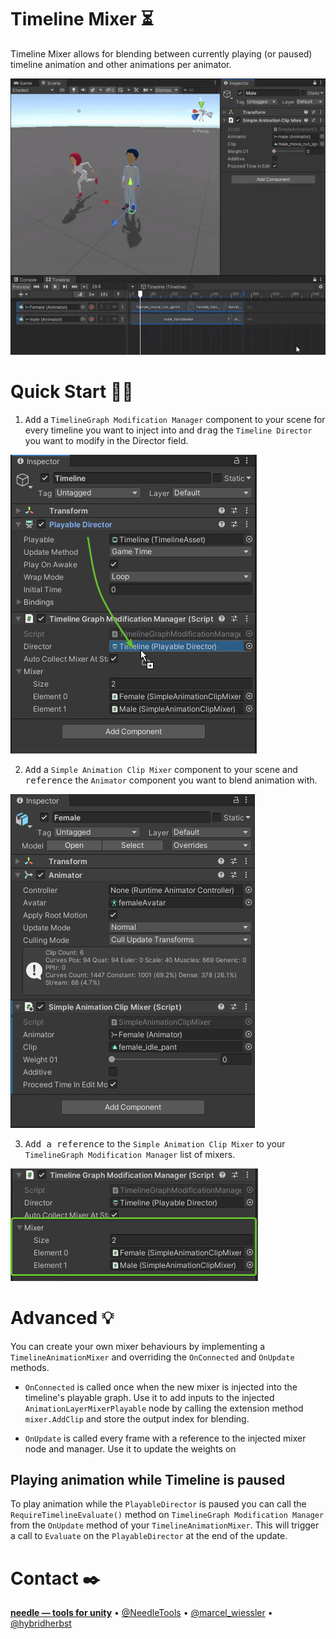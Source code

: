 
# Timeline Mixer ⏳

Timeline Mixer allows for blending between currently playing (or paused) timeline animation and other animations per animator.

![](Documentation~/video1.gif)


# Quick Start 🏇🏼

1) <kbd>Add</kbd> a ``TimelineGraph Modification Manager`` component to your scene for every timeline you want to inject into and <kbd>drag</kbd> the ``Timeline Director`` you want to modify in the Director field.

![](Documentation~/ModificationManager.png)

2) <kbd>Add</kbd> a ``Simple Animation Clip Mixer`` component to your scene and <kbd>reference</kbd> the ``Animator`` component you want to blend animation with.

![](Documentation~/SimpleTimelineMixer.png)

3) <kbd>Add a reference</kbd> to the ``Simple Animation Clip Mixer`` to your ``TimelineGraph Modification Manager`` list of mixers.

![](Documentation~/MixersList.png)

# Advanced 💡

You can create your own mixer behaviours by implementing a ``TimelineAnimationMixer`` and overriding the ``OnConnected`` and ``OnUpdate`` methods.

- ``OnConnected`` is called once when the new mixer is injected into the timeline's playable graph. Use it to add inputs to the injected ``AnimationLayerMixerPlayable`` node by calling the extension method ``mixer.AddClip`` and store the output index for blending.

- ``OnUpdate`` is called every frame with a reference to the injected mixer node and manager. Use it to update the weights on 


## Playing animation while Timeline is paused
To play animation while the ``PlayableDirector`` is paused you can call the ``RequireTimelineEvaluate()`` method on ``TimelineGraph Modification Manager`` from the ``OnUpdate`` method of your ``TimelineAnimationMixer``. This will trigger a call to ``Evaluate`` on the ``PlayableDirector`` at the end of the update.

# Contact ✒️
<b>[needle — tools for unity](https://needle.tools)</b> • 
[@NeedleTools](https://twitter.com/NeedleTools) • 
[@marcel_wiessler](https://twitter.com/marcel_wiessler) • 
[@hybridherbst](https://twitter.com/hybdridherbst)